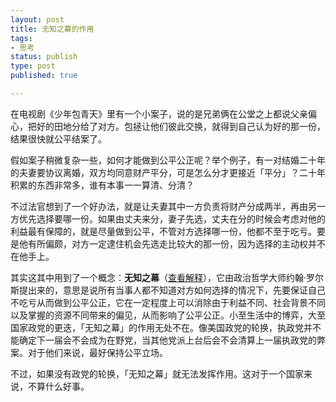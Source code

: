 ```yaml
--- 
layout: post
title: 无知之幕的作用
tags: 
- 思考
status: publish
type: post
published: true

---
```


在电视剧《少年包青天》里有一个小案子，说的是兄弟俩在公堂之上都说父亲偏心，把好的田地分给了对方。包拯让他们彼此交换，就得到自己认为好的那一份，结果很快就公平结案了。

假如案子稍微复杂一些，如何才能做到公平公正呢？举个例子，有一对结婚二十年的夫妻要协议离婚，双方均同意财产平分，可是怎么分才更接近「平分」？二十年积累的东西非常多，谁有本事一一算清、分清？

不过法官想到了一个好办法，就是让夫妻其中一方负责将财产分成两半，再由另一方优先选择要哪一份。如果由丈夫来分，妻子先选，丈夫在分的时候会考虑对他的利益最有保障的，就是尽量做到公平，不管对方选择哪一份，他都不至于吃亏。要是他有所偏颇，对方一定逮住机会先选走比较大的那一份，因为选择的主动权并不在他手上。

其实这其中用到了一个概念：**无知之幕**（[查看解释][1]），它由政治哲学大师约翰·罗尔斯提出来的，意思是说所有当事人都不知道对方如何选择的情况下，先要保证自己不吃亏从而做到公平公正，它在一定程度上可以消除由于利益不同、社会背景不同以及掌握的资源不同带来的偏见，从而影响了公平公正。小至生活中的博弈，大至国家政党的更迭，「无知之幕」的作用无处不在。像美国政党的轮换，执政党并不能确定下一届会不会成为在野党，当其他党派上台后会不会清算上一届执政党的弊案。对于他们来说，最好保持公平立场。

不过，如果没有政党的轮换，「无知之幕」就无法发挥作用。这对于一个国家来说，不算什么好事。

 [1]: https://kapian.org.cn/d/38
